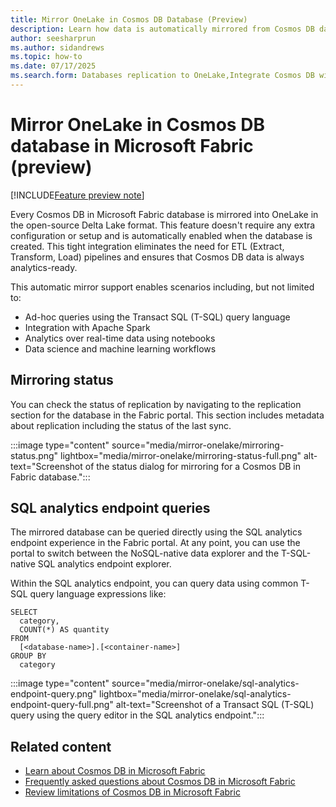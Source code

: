 ```yaml
---
title: Mirror OneLake in Cosmos DB Database (Preview)
description: Learn how data is automatically mirrored from Cosmos DB database in Microsoft Fabric to OneLake during the preview.
author: seesharprun
ms.author: sidandrews
ms.topic: how-to
ms.date: 07/17/2025
ms.search.form: Databases replication to OneLake,Integrate Cosmos DB with other services
---
```


# Mirror OneLake in Cosmos DB database in Microsoft Fabric (preview)

[!INCLUDE[Feature preview note](../../includes/feature-preview-note.md)]

Every Cosmos DB in Microsoft Fabric database is mirrored into OneLake in the open-source Delta Lake format. This feature doesn't require any extra configuration or setup and is automatically enabled when the database is created. This tight integration eliminates the need for ETL (Extract, Transform, Load) pipelines and ensures that Cosmos DB data is always analytics-ready.

This automatic mirror support enables scenarios including, but not limited to:

- Ad-hoc queries using the Transact SQL (T-SQL) query language
- Integration with Apache Spark
- Analytics over real-time data using notebooks
- Data science and machine learning workflows

## Mirroring status

You can check the status of replication by navigating to the replication section for the database in the Fabric portal. This section includes metadata about replication including the status of the last sync.

:::image type="content" source="media/mirror-onelake/mirroring-status.png" lightbox="media/mirror-onelake/mirroring-status-full.png" alt-text="Screenshot of the status dialog for mirroring for a Cosmos DB in Fabric database.":::

## SQL analytics endpoint queries

The mirrored database can be queried directly using the SQL analytics endpoint experience in the Fabric portal. At any point, you can use the portal to switch between the NoSQL-native data explorer and the T-SQL-native SQL analytics endpoint explorer.

Within the SQL analytics endpoint, you can query data using common T-SQL query language expressions like:

```tsql
SELECT
  category,
  COUNT(*) AS quantity
FROM
  [<database-name>].[<container-name>]
GROUP BY
  category
```

:::image type="content" source="media/mirror-onelake/sql-analytics-endpoint-query.png" lightbox="media/mirror-onelake/sql-analytics-endpoint-query-full.png" alt-text="Screenshot of a Transact SQL (T-SQL) query using the query editor in the SQL analytics endpoint.":::

## Related content

- [Learn about Cosmos DB in Microsoft Fabric](overview.md)
- [Frequently asked questions about Cosmos DB in Microsoft Fabric](faq.yml)
- [Review limitations of Cosmos DB in Microsoft Fabric](limitations.md)
